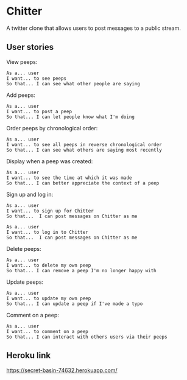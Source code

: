 # Chitter

A twitter clone that allows users to post messages to a public stream.

## User stories

View peeps:
```
As a... user
I want... to see peeps
So that... I can see what other people are saying
```

Add peeps:
```
As a... user
I want... to post a peep
So that... I can let people know what I'm doing
```

Order peeps by chronological order:
```
As a... user
I want... to see all peeps in reverse chronological order
So that... I can see what others are saying most recently
```

Display when a peep was created:
```
As a... user
I want... to see the time at which it was made
So that... I can better appreciate the context of a peep
```

Sign up and log in:
```
As a... user
I want... to sign up for Chitter
So that...  I can post messages on Chitter as me
```

```
As a... user
I want... to log in to Chitter
So that...  I can post messages on Chitter as me
```

Delete peeps:
```
As a... user
I want... to delete my own peep
So that... I can remove a peep I'm no longer happy with
```

Update peeps:
```
As a... user
I want... to update my own peep
So that... I can update a peep if I've made a typo
```

Comment on a peep:
```
As a... user
I want... to comment on a peep
So that... I can interact with others users via their peeps
```

## Heroku link
https://secret-basin-74632.herokuapp.com/
